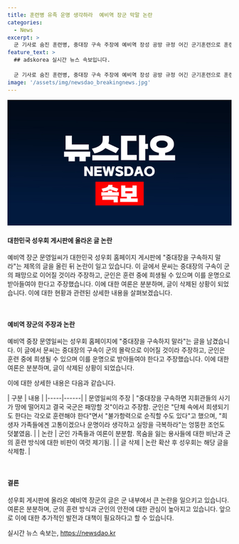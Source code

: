 ```yaml
---
title: 훈련병 유족 운명 생각하라  예비역 장군 막말 논란
categories:
  - News
excerpt: >
  군 기사로 숨진 훈련병, 중대장 구속 주장에 예비역 장성 공방 규정 어긴 군기훈련으로 훈련병 사망 혐의를 받는 중대장의 구속을 주장하는 예비역 장성의 글로 논란이 일고 있습니다. 중대장과 부중대장의 구속 후, 예비역 장성의 주장과는 상반된 여론이 군인 가족들을 중심으로 나뉘고 있습니다. 논란이 확산되자 해당 글은 삭제되었습니다.
feature_text: >
  ## adskorea 실시간 뉴스 속보입니다.

  군 기사로 숨진 훈련병, 중대장 구속 주장에 예비역 장성 공방 규정 어긴 군기훈련으로 훈련병 사망 혐의를 받는 중대장의 구속을 주장하는 예비역 장성의 글로 논란이 일고 있습니다. 중대장과 부중대장의 구속 후, 예비역 장성의 주장과는 상반된 여론이 군인 가족들을 중심으로 나뉘고 있습니다. 논란이 확산되자 해당 글은 삭제되었습니다.
image: '/assets/img/newsdao_breakingnews.jpg'
---
```


<p><img src="/assets/img/newsdao_breakingnews.jpg" alt="adskorea 속보" /></p>

<h4>대한민국 성우회 게시판에 올라온 글 논란</h4>

<p>예비역 장군 문영일씨가 대한민국 성우회 홈페이지 게시판에 "중대장을 구속하지 말라"는 제목의 글을 올린 뒤 논란이 일고 있습니다. 이 글에서 문씨는 중대장의 구속이 군의 패망으로 이어질 것이라 주장하고, 군인은 훈련 중에 희생될 수 있으며 이를 운명으로 받아들여야 한다고 주장했습니다. 이에 대한 여론은 분분하며, 글이 삭제된 상황이 되었습니다. 이에 대한 현황과 관련된 상세한 내용을 살펴보겠습니다.</p>

<p data-ke-size="size16">&nbsp;</p>

<h4>예비역 장군의 주장과 논란</h4>

<p>예비역 중장 문영일씨는 성우회 홈페이지에 "중대장을 구속하지 말라"는 글을 남겼습니다. 이 글에서 문씨는 중대장의 구속이 군의 몰락으로 이어질 것이라 주장하고, 군인은 훈련 중에 희생될 수 있으며 이를 운명으로 받아들여야 한다고 주장했습니다. 이에 대한 여론은 분분하며, 글이 삭제된 상황이 되었습니다.</p>

<p>이에 대한 상세한 내용은 다음과 같습니다.</p>

<p>| 구분 | 내용 |
|-----|------|
| 문영일씨의 주장 | "중대장을 구속하면 지휘관들의 사기가 땅에 떨어지고 결국 국군은 패망할 것"이라고 주장함. 군인은 "단체 속에서 희생되기도 한다는 각오로 훈련해야 한다"면서 "불가항력으로 순직할 수도 있다"고 했으며, "희생자 가족들에겐 고통이겠으나 운명이라 생각하고 실망을 극복하라"는 엉뚱한 조언도 덧붙였음. |
| 논란 | 군인 가족들과 여론이 분분함. 목숨을 잃는 용사들에 대한 비난과 군의 훈련 방식에 대한 비판이 여럿 제기됨. |
| 글 삭제 | 논란 확산 후 성우회는 해당 글을 삭제함. |</p>

<p data-ke-size="size16">&nbsp;</p>

<h4>결론</h4>

<p>성우회 게시판에 올라온 예비역 장군의 글은 군 내부에서 큰 논란을 일으키고 있습니다. 여론은 분분하며, 군의 훈련 방식과 군인의 안전에 대한 관심이 높아지고 있습니다. 앞으로 이에 대한 추가적인 발전과 대책이 필요하다고 할 수 있습니다.</p>
실시간 뉴스 속보는, <a href="https://newsdao.kr" rel="dofollow">https://newsdao.kr</a>


